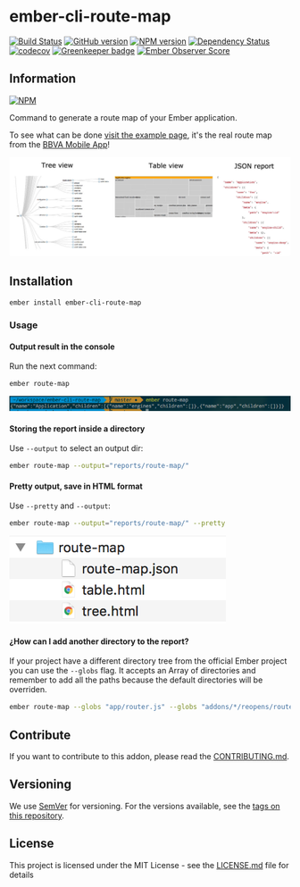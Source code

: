 # ember-cli-route-map

[![Build Status](https://travis-ci.org/BBVAEngineering/ember-cli-route-map.svg?branch=master)](https://travis-ci.org/BBVAEngineering/ember-cli-route-map)
[![GitHub version](https://badge.fury.io/gh/BBVAEngineering%2Fember-cli-route-map.svg)](https://badge.fury.io/gh/BBVAEngineering%2Fember-cli-route-map)
[![NPM version](https://badge.fury.io/js/ember-cli-route-map.svg)](https://badge.fury.io/js/ember-cli-route-map)
[![Dependency Status](https://david-dm.org/BBVAEngineering/ember-cli-route-map.svg)](https://david-dm.org/BBVAEngineering/ember-cli-route-map)
[![codecov](https://codecov.io/gh/BBVAEngineering/ember-cli-route-map/branch/master/graph/badge.svg)](https://codecov.io/gh/BBVAEngineering/ember-cli-route-map)
[![Greenkeeper badge](https://badges.greenkeeper.io/BBVAEngineering/ember-cli-route-map.svg)](https://greenkeeper.io/)
[![Ember Observer Score](https://emberobserver.com/badges/ember-cli-route-map.svg)](https://emberobserver.com/addons/ember-cli-route-map)

## Information

[![NPM](https://nodei.co/npm/ember-cli-route-map.png?downloads=true&downloadRank=true)](https://nodei.co/npm/ember-cli-route-map/)

Command to generate a route map of your Ember application.

To see what can be done [visit the example page](https://bbvaengineering.github.io/ember-cli-route-map/), it's the real route map from the [BBVA Mobile App](https://movil.bbva.es/)!

![ember-cli-route-map](https://raw.githubusercontent.com/BBVAEngineering/ember-cli-route-map/master/assets/ember-cli-route-map.jpg)

## Installation

```
ember install ember-cli-route-map
```

### Usage

#### Output result in the console

Run the next command:

```bash
ember route-map
```

![console](https://raw.githubusercontent.com/BBVAEngineering/ember-cli-route-map/master/assets/console.png)

#### Storing the report inside a directory

Use `--output` to select an output dir:

```bash
ember route-map --output="reports/route-map/"
```

#### Pretty output, save in HTML format

Use `--pretty` and `--output`:

```bash
ember route-map --output="reports/route-map/" --pretty
```

![console](https://raw.githubusercontent.com/BBVAEngineering/ember-cli-route-map/master/assets/reports.png)

#### ¿How can I add another directory to the report?

If your project have a different directory tree from the official Ember project you can use the `--globs` flag.
It accepts an Array of directories and remember to add all the paths because the default directories will be overriden.

```bash
ember route-map --globs "app/router.js" --globs "addons/*/reopens/router.js" --globs "lib/*/addon/routes/routes.js"
```

## Contribute

If you want to contribute to this addon, please read the [CONTRIBUTING.md](CONTRIBUTING.md).

## Versioning

We use [SemVer](http://semver.org/) for versioning. For the versions available, see the [tags on this repository](https://github.com/BBVAEngineering/ember-cli-route-map/tags).

## License

This project is licensed under the MIT License - see the [LICENSE.md](LICENSE.md) file for details
